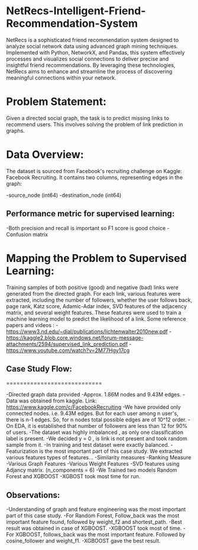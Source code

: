 # NetRecs-Intelligent-Friend-Recommendation-System
NetRecs is a sophisticated friend recommendation system designed to analyze social network data using advanced graph mining techniques. Implemented with Python, NetworkX, and Pandas, this system effectively processes and visualizes social connections to deliver precise and insightful friend recommendations. By leveraging these technologies, NetRecs aims to enhance and streamline the process of discovering meaningful connections within your network.

# Problem Statement:
Given a directed social graph, the task is to predict missing links to recommend users. This involves solving the problem of link prediction in graphs.

# Data Overview:
The dataset is sourced from Facebook's recruiting challenge on Kaggle: Facebook Recruiting. It contains two columns, representing edges in the graph:

-source_node (int64)
-destination_node (int64)

## Performance metric for supervised learning:
-Both precision and recall is important so F1 score is good choice
-Confusion matrix

# Mapping the Problem to Supervised Learning:

Training samples of both positive (good) and negative (bad) links were generated from the directed graph. For each link, various features were extracted, including the number of followers, whether the user follows back, page rank, Katz score, Adamic-Adar index, SVD features of the adjacency matrix, and several weight features. These features were used to train a machine learning model to predict the likelihood of a link.
Some reference papers and videos :
-https://www3.nd.edu/~dial/publications/lichtenwalter2010new.pdf
-https://kaggle2.blob.core.windows.net/forum-message-attachments/2594/supervised_link_prediction.pdf
-https://www.youtube.com/watch?v=2M77Hgy17cg


## Case Study Flow:
============================

-Directed graph data provided
-Approx. 1.86M nodes and 9.43M edges.
-Data was obtained from kaggle. Link: https://www.kaggle.com/c/FacebookRecruiting
-We have provided only connected nodes. i.e. 9.43M edges. But for each user among n user's, there is n-1 edges. So, for n nodes total possible edges are of 10^12 order.
-On EDA, it is established that number of followers are less than 12 for 90% of users.
-The dataset was highly imbalanced , as only one classification label is present.
-We decided y = 0 , is link is not present and took random sample from it.
-In training and test dataset were exactly balanced.
-Featurization is the most important part of this case study. We extracted various features types of features...
  -Similarity measures
  -Ranking Measure
  -Various Graph Features
  -Various Weight Features
-SVD features using Adjancy matrix. (n_components = 6)
-We Trained two models Random Forest and XGBOOST
-XGBOST took most time for run.

## Observations:

-Understanding of graph and feature engineering was the most important part of this case study.
-For Random Forest, Follow_back was the most important feature found, followed by weight_f2 and shortest_path.
-Best result was obtained in case of XGBOOST.
-XGBOOST took most of time.
-For XGBOOST, follows_back was the most important feature. Followed by cosine_follower and weight_f1.
-XGBOOST gave the best result.







